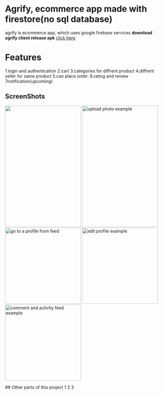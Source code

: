 # Agrify, ecommerce app made with firestore(no sql database)

agrify is ecommerce app, which uses google firebase services
**download agrify client release apk** [click here](https://github.com/arjunshah17/agrify_client/releases/download/1.0/agrify_client.1.0.apk)

# Features
1.login and authentication
2.cart
3.categories for diffrent product
4.diffrent seller for same product
5.can place order.
6.rating and review
7notification(upcoming)

## ScreenShots
<p>
<img src="https://media.giphy.com/media/SVIfEttfhDxfDLIH8T/200w_d.gif" width="250" height="400">
<img src="https://media.giphy.com/media/Q6wwoG3waSXPZHpgK7/200w_d.gif" alt="upload photo example" width="250"  height="400">
<img src="https://user-images.githubusercontent.com/10066840/45931289-0d7b6880-bf3a-11e8-8d4b-8e4086924a08.gif" alt="go to a profile from feed" width="250">
<img src="https://user-images.githubusercontent.com/10066840/45931293-166c3a00-bf3a-11e8-8d67-4d89dfeac18d.gif" alt="edit profile example" width="250">
<img src="https://user-images.githubusercontent.com/10066840/45931251-7e6e5080-bf39-11e8-857b-18e7709b0f0c.gif" alt="comment and activity feed example" width="250">

</p>
## Other parts of this project
1
2
3

